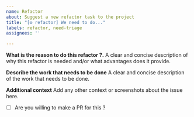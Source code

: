 ```yaml
---
name: Refactor 
about: Suggest a new refactor task to the project
title: "[⚙️ refactor] We need to do..."
labels: refactor, need-triage
assignees: ''

---
```


**What is the reason to do this refactor ?.**
A clear and concise description of why this refactor is needed and/or what advantages does it provide. 

**Describe the work that needs to be done**
A clear and concise description of the work that needs to be done.

**Additional context**
Add any other context or screenshots about the issue here.

- [ ] Are you willing to make a PR for this ?

